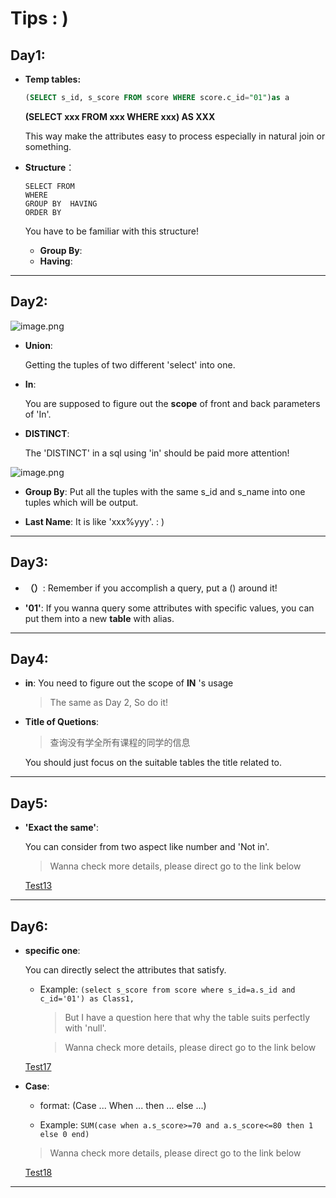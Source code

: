 # Tips : )

## Day1:
* **Temp tables:**
    ```sql
    (SELECT s_id, s_score FROM score WHERE score.c_id="01")as a
    ```

    **(SELECT xxx FROM xxx WHERE xxx) AS XXX**

    This way make the attributes easy to process especially in natural join or something.

* **Structure**：

  ```
  SELECT FROM
  WHERE
  GROUP BY  HAVING
  ORDER BY
  ```
  You have to be familiar with this structure!

  * **Group By**:
  * **Having**:

---

## Day2:

![image.png](https://s2.loli.net/2021/12/24/MGfwYtS3urhX8RD.png)

* **Union**:

  Getting the tuples of two different 'select' into one.

* **In**:

  You are supposed to figure out the **scope** of front and back parameters of 'In'.

* **DISTINCT**:

  The 'DISTINCT' in a sql using 'in' should be paid more attention!

![image.png](https://s2.loli.net/2021/12/24/ixqL3t1j4bCmoR7.png)

* **Group By**:
  Put all the tuples with the same s_id and s_name into one tuples which will be output.

* **Last Name**:
  It is like 'xxx%yyy'.
      : )
---

## Day3:

* **（）**:
  Remember if you accomplish a query, put a () around it!

* **'01'**:
  If you wanna query some attributes with specific values, you can put them into a new **table** with alias.
---
## Day4:

* **in**:
  You need to figure out the scope of **IN** 's usage
  > The same as Day 2, So do it!

* **Title of Quetions**:
  >查询没有学全所有课程的同学的信息

  You should just focus on the suitable tables the title related to.

---

## Day5:

* **'Exact the same'**:

  You can consider from two aspect like number and 'Not in'.


  >Wanna check more details, please direct go to the link below

  [Test13](https://github.com/xxxVincent-L/sql-test/blob/master/Day5/test13.sql)


---

## Day6:

* **specific one**:

  You can directly select the attributes that satisfy.
  * Example:
  `(select s_score from score where s_id=a.s_id and c_id='01') as Class1,`


    > But I have a question here that why the table suits perfectly with 'null'.

    >Wanna check more details, please direct go to the link below

  [Test17](https://github.com/xxxVincent-L/sql-test/blob/master/Day6/test17.sql)


* **Case**:

  * format:
  (Case ... When ... then ... else ...)

  * Example:
  `SUM(case when a.s_score>=70 and a.s_score<=80 then 1 else 0 end)`

  >Wanna check more details, please direct go to the link below

  [Test18](https://github.com/xxxVincent-L/sql-test/blob/master/Day6/test18.sql)


---
